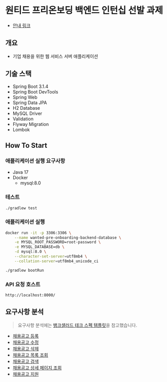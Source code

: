 # 원티드 프리온보딩 백엔드 인턴십 선발 과제

- [안내 링크]

## 개요

- 기업 채용을 위한 웹 서비스 서버 애플리케이션

## 기술 스택

- Spring Boot 3.1.4
- Spring Boot DevTools
- Spring Web
- Spring Data JPA
- H2 Database
- MySQL Driver
- Validation
- Flyway Migration
- Lombok

## How To Start

### 애플리케이션 실행 요구사항

- Java 17
- Docker
  - mysql:8.0

### 테스트

```bash
./gradlew test
```

### 애플리케이션 실행

```bash
docker run -it -p 3306:3306 \
    --name wanted-pre-onboarding-backend-database \
    -e MYSQL_ROOT_PASSWORD=root-password \
    -e MYSQL_DATABASE=db \
    -d mysql:8.0 \
    --character-set-server=utf8mb4 \
    --collation-server=utf8mb4_unicode_ci

./gradlew bootRun
```

### API 요청 호스트

```text
http://localhost:8000/
```

## 요구사항 분석

> 요구사항 분석에는 [뱅크샐러드 테크 스펙 템플릿]을 참고했습니다.

- [채용공고 등록]
- [채용공고 수정]
- [채용공고 삭제]
- [채용공고 목록 조회]
- [채용공고 검색]
- [채용공고 상세 페이지 조회]
- [채용공고 지원]

[//]: # (외부 링크 모음)

[안내 링크]: https://bow-hair-db3.notion.site/1850bca26fda4e0ca1410df270c03409

[뱅크샐러드 테크 스펙 템플릿]: https://docs.google.com/document/d/1nhozeUvJYKytE_b_9-YP4Fyw0wtykl9haCG4Wwjb9Ws/edit

[채용공고 등록]: https://docs.google.com/document/d/1SV6C79ap69r2hCcXmEoNEVpMQw8lDQBi8aZNWkKEc3E/edit?usp=sharing
[채용공고 수정]: https://docs.google.com/document/d/13wpi87PiPLiV32N2LgIt5I10uRD98t33PpU__pS1x5A/edit?usp=sharing
[채용공고 삭제]: https://docs.google.com/document/d/1tHIuKnIGatT6ntCYUXRNKZoaAIBDZPIFrmPuuEMaZqg/edit?usp=sharing
[채용공고 목록 조회]: https://docs.google.com/document/d/1eelYv_bYp5m2-OpiJ3b6XXzlLdn4p0mlK5Lwl7zA7BI/edit?usp=sharing
[채용공고 검색]: https://docs.google.com/document/d/1fZvR-h3nuPZD04Hcpq3P_UJOQ1_wT1-2FCquPWf7ljY/edit?usp=sharing
[채용공고 상세 페이지 조회]: https://docs.google.com/document/d/1eUNkkd-Mq-2zocZoo9wgbMyTNPZrilI59pnDm4e8s3A/edit?usp=sharing
[채용공고 지원]: https://docs.google.com/document/d/1Kz9dm95Hm4AiQpUXq78fmTDwGiUcKAQlna3h2Kc8VtM/edit?usp=sharing
